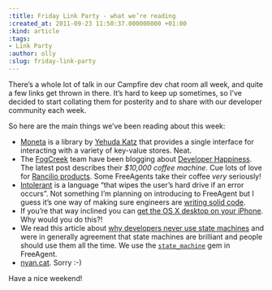 ```yaml
---
:title: Friday Link Party - what we’re reading
:created_at: 2011-09-23 11:50:37.000000000 +01:00
:kind: article
:tags:
- Link Party
:author: olly
:slug: friday-link-party
---
```

There’s a whole lot of talk in our Campfire dev chat room all week, and
quite a few links get thrown in there. It’s hard to keep up sometimes,
so I’ve decided to start collating them for posterity and to share with
our developer community each week.

So here are the main things we’ve been reading about this week:

-   [Moneta](https://github.com/wycats/moneta) is a library by [Yehuda
    Katz](http://yehudakatz.com/) that provides a single interface for
    interacting with a variety of key-value stores. Neat.
-   The [FogCreek](http://fogcreek.com) team have been blogging about
    [Developer
    Happiness](http://blog.fogcreek.com/the-price-of-dev-happiness-part-two/).
    The latest post describes their *$10,000 coffee machine*. Cue lots
    of love for [Rancilio
    products](http://www.rancilio.com/rancilio/prodotti.jsp?id_language=3).
    Some FreeAgents take their coffee *very* seriously!
-   [Intolerant](http://esolangs.org/wiki/Intolerant) is a language
    “that wipes the user’s hard drive if an error occurs”. Not something
    I’m planning on introducing to FreeAgent but I guess it’s one way of
    making sure engineers are [writing solid
    code](http://c2.com/cgi/wiki?WritingSolidCode).
-   If you’re that way inclined you can [get the OS X desktop on your
    iPhone](http://www.engadget.com/2011/09/19/lion-ultimatum-brings-desktop-like-functionality-and-file-manage/).
    Why would you do this?!
-   We read this article about [why developers never use state
    machines](http://www.skorks.com/2011/09/why-developers-never-use-state-machines/)
    and were in generally agreement that state machines are brilliant
    and people should use them all the time. We use the
    [`state_machine`](https://github.com/pluginaweek/state_machine) gem
    in FreeAgent.
-   [nyan.cat](http://nyan.cat/). Sorry :-)

Have a nice weekend!

